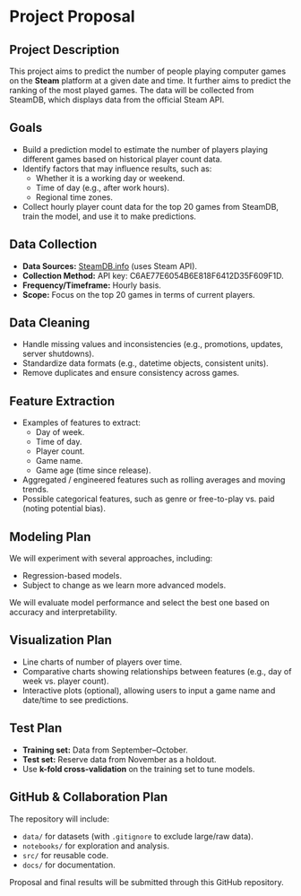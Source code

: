 # Project Proposal

## Project Description
This project aims to predict the number of people playing computer games on the **Steam** platform at a given date and time. It further aims to predict the ranking of the most played games. The data will be collected from SteamDB, which displays data from the official Steam API.

## Goals
- Build a prediction model to estimate the number of players playing different games based on historical player count data.  
- Identify factors that may influence results, such as:  
  - Whether it is a working day or weekend.  
  - Time of day (e.g., after work hours).  
  - Regional time zones.  
- Collect hourly player count data for the top 20 games from SteamDB, train the model, and use it to make predictions.  

## Data Collection
- **Data Sources:** [SteamDB.info](https://steamdb.info) (uses Steam API).  
- **Collection Method:** API key: C6AE77E6054B6E818F6412D35F609F1D.  
- **Frequency/Timeframe:** Hourly basis.  
- **Scope:** Focus on the top 20 games in terms of current players.  

## Data Cleaning
- Handle missing values and inconsistencies (e.g., promotions, updates, server shutdowns).  
- Standardize data formats (e.g., datetime objects, consistent units).  
- Remove duplicates and ensure consistency across games.  

## Feature Extraction
- Examples of features to extract:  
  - Day of week.  
  - Time of day.  
  - Player count.  
  - Game name.  
  - Game age (time since release).  
- Aggregated / engineered features such as rolling averages and moving trends.  
- Possible categorical features, such as genre or free-to-play vs. paid (noting potential bias).  

## Modeling Plan
We will experiment with several approaches, including:  
- Regression-based models.  
- Subject to change as we learn more advanced models.  

We will evaluate model performance and select the best one based on accuracy and interpretability.  

## Visualization Plan
- Line charts of number of players over time.  
- Comparative charts showing relationships between features (e.g., day of week vs. player count).  
- Interactive plots (optional), allowing users to input a game name and date/time to see predictions.  

## Test Plan
- **Training set:** Data from September–October.  
- **Test set:** Reserve data from November as a holdout.  
- Use **k-fold cross-validation** on the training set to tune models.  

## GitHub & Collaboration Plan
The repository will include:  
- `data/` for datasets (with `.gitignore` to exclude large/raw data).  
- `notebooks/` for exploration and analysis.  
- `src/` for reusable code.  
- `docs/` for documentation.  

Proposal and final results will be submitted through this GitHub repository.
